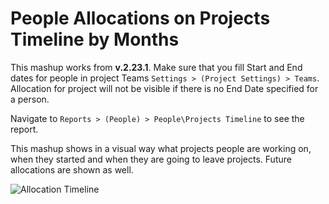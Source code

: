 People Allocations on Projects Timeline by Months
=======================

This mashup works from __v.2.23.1__. Make sure that you fill Start and End dates for people in project Teams ```Settings > (Project Settings) > Teams```. Allocation for project will not be visible if there is no End Date specified for a person.

Navigate to ```Reports > (People) > People\Projects Timeline``` to see the report.

This mashup shows in a visual way what projects people are working on, when they started and when they are going to leave projects. Future allocations are shown as well.

![Allocation Timeline](https://github.com/TargetProcess/MashupsLibrary/raw/master/Allocation%20Timeline/AllocationTimeline.png)